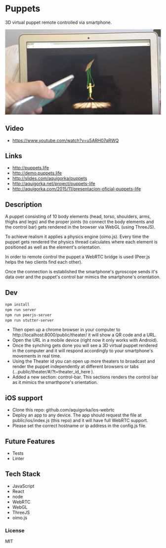 # Puppets
3D virtual puppet remote controlled via smartphone.

![Puppets Screenshot](https://raw.githubusercontent.com/AquiGorka/puppets/master/static/puppets.png)

## Video

- https://www.youtube.com/watch?v=u5ARH07qRWQ

## Links

- http://puppets.life
- http://demo.puppets.life
- http://slides.com/aquigorka/puppets
- http://aquigorka.net/project/puppets-life
- http://aquigorka.com/2015/11/presentacion-oficial-puppets-life


## Description
A puppet consisting of 10 body elements (head, torso, shoulders, arms, thighs and legs) and the proper joints (to connect the body elements and the control bar) gets rendered in the browser via WebGL (using ThreeJS).

To achieve realism it applies a physics engine (oimo.js). Every time the puppet gets rendered the physics thread calculates where each element is positioned as well as the element's orientation.

In order to remote control the puppet a WebRTC bridge is used (Peer.js helps the two clients find each other).

Once the connection is established the smartphone's gyroscope sends it's data over and the puppet's control bar mimics the smartphone's orientation.


## Dev
```sh
npm install
npm run server
npm run peerjs-server
npm run stutter-server
```

* Then open up a chrome browser in your computer to http://localhost:8000/public/theater/ it will show a QR code and a URL.
* Open the URL in a mobile device (right now it only works with Android).
* Once the synching gets done you will see a 3D virtual puppet rendered in the computer and it will respond accordingly to your smartphone's movements in real time.
* Using the Theater id you can open up more theaters to broadcast and render the puppet independently at different browsers or tabs (...public/theater/#/?t=theater_id_here ).
* Added a new section: control-bar. This sections renders the control bar as it mimics the smarthpone's orientation.


## iOS support
* Clone this repo: github.com/aquigorka/ios-webrtc
* Deploy an app to any device. The app should request the file at public/ios/index.js (this repo) and it will have full WebRTC support.
* Please set the correct hostname or ip address in the config.js file.

## Future Features
* Tests
* Linter

## Tech Stack
* JavaScript
* React
* node
* WebRTC
* WebGL
* ThreeJS
* oimo.js

### License
MIT
